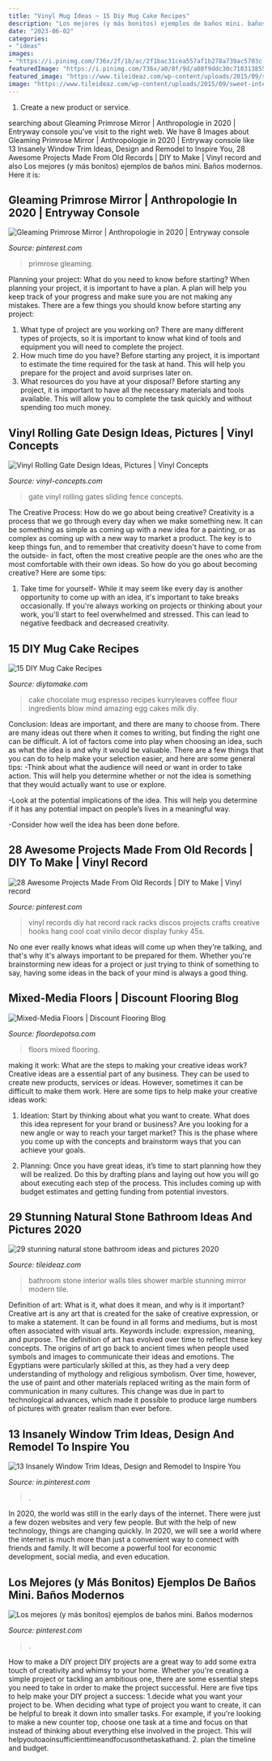 ```yaml
---
title: "Vinyl Mug Ideas ~ 15 Diy Mug Cake Recipes"
description: "Los mejores (y más bonitos) ejemplos de baños mini. baños modernos"
date: "2023-06-02"
categories:
- "ideas"
images:
- "https://i.pinimg.com/736x/2f/1b/ac/2f1bac31cea557af1b278a739ac5703c.jpg"
featuredImage: "https://i.pinimg.com/736x/a0/8f/9d/a08f9ddc30c7103138554afcd59eb88c.jpg"
featured_image: "https://www.tileideaz.com/wp-content/uploads/2015/09/sweet-interior-design-of-small-bathroom-cream-stone-shower-area-walls-ceiling-pendant-lighting-stone-wall-bathroom-bathroom-stunning-stone-wall-bathroom-design-inspiration.jpg"
image: "https://www.tileideaz.com/wp-content/uploads/2015/09/sweet-interior-design-of-small-bathroom-cream-stone-shower-area-walls-ceiling-pendant-lighting-stone-wall-bathroom-bathroom-stunning-stone-wall-bathroom-design-inspiration.jpg"
---
```



1. Create a new product or service.

	

		
searching about Gleaming Primrose Mirror | Anthropologie in 2020 | Entryway console you've visit to the right web. We have 8 Images about Gleaming Primrose Mirror | Anthropologie in 2020 | Entryway console like 13 Insanely Window Trim Ideas, Design and Remodel to Inspire You, 28 Awesome Projects Made From Old Records | DIY to Make | Vinyl record and also Los mejores (y más bonitos) ejemplos de baños mini. Baños modernos. Here it is:
		
    
## Gleaming Primrose Mirror | Anthropologie In 2020 | Entryway Console

<img loading=lazy src="https://i.pinimg.com/736x/35/fa/f0/35faf05db0f6f252f5a7c0cf0c212f4d.jpg" onerror="this.onerror=null;this.src='https://tse4.mm.bing.net/th?id=OIP.ICSvPPCU6bsh5Wt9Kv3bkQHaLA&amp;pid=15.1';" alt="Gleaming Primrose Mirror | Anthropologie in 2020 | Entryway console">

_Source: pinterest.com_

>primrose gleaming. 

	

Planning your project: What do you need to know before starting?
When planning your project, it is important to have a plan. A plan will help you keep track of your progress and make sure you are not making any mistakes. There are a few things you should know before starting any project:
1. What type of project are you working on? There are many different types of projects, so it is important to know what kind of tools and equipment you will need to complete the project.
2. How much time do you have? Before starting any project, it is important to estimate the time required for the task at hand. This will help you prepare for the project and avoid surprises later on.
3. What resources do you have at your disposal? Before starting any project, it is important to have all the necessary materials and tools available. This will allow you to complete the task quickly and without spending too much money.

    
## Vinyl Rolling Gate Design Ideas, Pictures | Vinyl Concepts

<img loading=lazy src="https://vinyl-concepts.com/wp-content/uploads/2016/06/vinyl-rolling-gate-05.jpg" onerror="this.onerror=null;this.src='https://tse1.mm.bing.net/th?id=OIP.lvny5CMbeXWhBy9mUCbh0QHaFj&amp;pid=15.1';" alt="Vinyl Rolling Gate Design Ideas, Pictures | Vinyl Concepts">

_Source: vinyl-concepts.com_

>gate vinyl rolling gates sliding fence concepts. 

	

The Creative Process: How do we go about being creative?
Creativity is a process that we go through every day when we make something new. It can be something as simple as coming up with a new idea for a painting, or as complex as coming up with a new way to market a product. The key is to keep things fun, and to remember that creativity doesn't have to come from the outside- in fact, often the most creative people are the ones who are the most comfortable with their own ideas. So how do you go about becoming creative? Here are some tips: 
1) Take time for yourself- While it may seem like every day is another opportunity to come up with an idea, it's important to take breaks occasionally. If you're always working on projects or thinking about your work, you'll start to feel overwhelmed and stressed. This can lead to negative feedback and decreased creativity.

    
## 15 DIY Mug Cake Recipes

<img loading=lazy src="https://www.diytomake.com/wp-content/uploads/2015/10/Chocolate-Espresso-Mug-Cake.jpg" onerror="this.onerror=null;this.src='https://tse1.mm.bing.net/th?id=OIP.WqsWKGrF_7jGTZxh734SFwHaLG&amp;pid=15.1';" alt="15 DIY Mug Cake Recipes">

_Source: diytomake.com_

>cake chocolate mug espresso recipes kurryleaves coffee flour ingredients blow mind amazing egg cakes milk diy. 

	

Conclusion: Ideas are important, and there are many to choose from.
There are many ideas out there when it comes to writing, but finding the right one can be difficult. A lot of factors come into play when choosing an idea, such as what the idea is and why it would be valuable. There are a few things that you can do to help make your selection easier, and here are some general tips:
-Think about what the audience will need or want in order to take action. This will help you determine whether or not the idea is something that they would actually want to use or explore.

-Look at the potential implications of the idea. This will help you determine if it has any potential impact on people’s lives in a meaningful way.

-Consider how well the idea has been done before.

    
## 28 Awesome Projects Made From Old Records | DIY To Make | Vinyl Record

<img loading=lazy src="https://i.pinimg.com/736x/a0/8f/9d/a08f9ddc30c7103138554afcd59eb88c.jpg" onerror="this.onerror=null;this.src='https://tse2.mm.bing.net/th?id=OIP.0iMj4SDSEa0Dye_wmrmmYgHaJ4&amp;pid=15.1';" alt="28 Awesome Projects Made From Old Records | DIY to Make | Vinyl record">

_Source: pinterest.com_

>vinyl records diy hat record rack racks discos projects crafts creative hooks hang cool coat vinilo decor display funky 45s. 

	

No one ever really knows what ideas will come up when they're talking, and that's why it's always important to be prepared for them. Whether you're brainstorming new ideas for a project or just trying to think of something to say, having some ideas in the back of your mind is always a good thing.

    
## Mixed-Media Floors | Discount Flooring Blog

<img loading=lazy src="http://floordepotsa.com/blog/wp-content/uploads/2017/01/b817175c1c5a2491ab23608c11aa3862.jpg" onerror="this.onerror=null;this.src='https://tse3.mm.bing.net/th?id=OIP.k8jmBlS6HolOAC7Spsp_KQHaKf&amp;pid=15.1';" alt="Mixed-Media Floors | Discount Flooring Blog">

_Source: floordepotsa.com_

>floors mixed flooring. 

	

making it work: What are the steps to making your creative ideas work?
Creative ideas are a essential part of any business. They can be used to create new products, services or ideas. However, sometimes it can be difficult to make them work. Here are some tips to help make your creative ideas work:
1. Ideation: Start by thinking about what you want to create. What does this idea represent for your brand or business? Are you looking for a new angle or way to reach your target market? This is the phase where you come up with the concepts and brainstorm ways that you can achieve your goals.

2. Planning: Once you have great ideas, it’s time to start planning how they will be realized. Do this by drafting plans and laying out how you will go about executing each step of the process. This includes coming up with budget estimates and getting funding from potential investors.


    
## 29 Stunning Natural Stone Bathroom Ideas And Pictures 2020

<img loading=lazy src="https://www.tileideaz.com/wp-content/uploads/2015/09/sweet-interior-design-of-small-bathroom-cream-stone-shower-area-walls-ceiling-pendant-lighting-stone-wall-bathroom-bathroom-stunning-stone-wall-bathroom-design-inspiration.jpg" onerror="this.onerror=null;this.src='https://tse4.mm.bing.net/th?id=OIP.LBYl2dH9DE47jf4PTbYS-gHaJ4&amp;pid=15.1';" alt="29 stunning natural stone bathroom ideas and pictures 2020">

_Source: tileideaz.com_

>bathroom stone interior walls tiles shower marble stunning mirror modern tile. 

	

Definition of art: What is it, what does it mean, and why is it important?
Creative art is any art that is created for the sake of creative expression, or to make a statement. It can be found in all forms and mediums, but is most often associated with visual arts. Keywords include: expression, meaning, and purpose. The definition of art has evolved over time to reflect these key concepts.
The origins of art go back to ancient times when people used symbols and images to communicate their ideas and emotions. The Egyptians were particularly skilled at this, as they had a very deep understanding of mythology and religious symbolism. Over time, however, the use of paint and other materials replaced writing as the main form of communication in many cultures. This change was due in part to technological advances, which made it possible to produce large numbers of pictures with greater realism than ever before.

    
## 13 Insanely Window Trim Ideas, Design And Remodel To Inspire You

<img loading=lazy src="https://i.pinimg.com/736x/d5/81/32/d581323ed55099fb1ddba3f31d376c0e.jpg" onerror="this.onerror=null;this.src='https://tse1.mm.bing.net/th?id=OIP.g7J9AcOXUQUtvvIoaNlrHQHaLH&amp;pid=15.1';" alt="13 Insanely Window Trim Ideas, Design and Remodel to Inspire You">

_Source: in.pinterest.com_

>. 

	

In 2020, the world was still in the early days of the internet. There were just a few dozen websites and very few people. But with the help of new technology, things are changing quickly. In 2020, we will see a world where the internet is much more than just a convenient way to connect with friends and family. It will become a powerful tool for economic development, social media, and even education.

    
## Los Mejores (y Más Bonitos) Ejemplos De Baños Mini. Baños Modernos

<img loading=lazy src="https://i.pinimg.com/736x/2f/1b/ac/2f1bac31cea557af1b278a739ac5703c.jpg" onerror="this.onerror=null;this.src='https://tse4.mm.bing.net/th?id=OIP.ZWBcKPJVtgvmpeV9BzgJwgHaKe&amp;pid=15.1';" alt="Los mejores (y más bonitos) ejemplos de baños mini. Baños modernos">

_Source: pinterest.com_

>. 

	

How to make a DIY project
DIY projects are a great way to add some extra touch of creativity and whimsy to your home. Whether you're creating a simple project or tackling an ambitious one, there are some essential steps you need to take in order to make the project successful. Here are five tips to help make your DIY project a success: 
1.decide what you want your project to be. When deciding what type of project you want to create, it can be helpful to break it down into smaller tasks. For example, if you're looking to make a new counter top, choose one task at a time and focus on that instead of thinking about everything else involved in the project. This will helpyoutoaoinsufficienttimeandfocusonthetaskathand. 
2. plan the timeline and budget.


